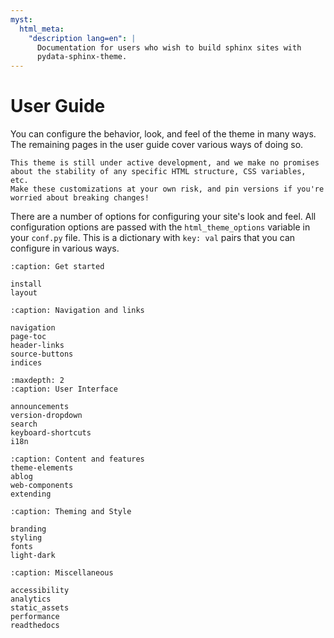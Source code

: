 ```yaml
---
myst:
  html_meta:
    "description lang=en": |
      Documentation for users who wish to build sphinx sites with
      pydata-sphinx-theme.
---
```


# User Guide

You can configure the behavior, look, and feel of the theme in many ways.
The remaining pages in the user guide cover various ways of doing so.

```{danger}
This theme is still under active development, and we make no promises
about the stability of any specific HTML structure, CSS variables, etc.
Make these customizations at your own risk, and pin versions if you're
worried about breaking changes!
```

There are a number of options for configuring your site's look and feel.
All configuration options are passed with the `html_theme_options` variable in your `conf.py` file.
This is a dictionary with `key: val` pairs that you can configure in various ways.

```{toctree}
:caption: Get started

install
layout
```

```{toctree}
:caption: Navigation and links

navigation
page-toc
header-links
source-buttons
indices
```

```{toctree}
:maxdepth: 2
:caption: User Interface

announcements
version-dropdown
search
keyboard-shortcuts
i18n
```

```{toctree}
:caption: Content and features
theme-elements
ablog
web-components
extending
```

```{toctree}
:caption: Theming and Style

branding
styling
fonts
light-dark
```

```{toctree}
:caption: Miscellaneous

accessibility
analytics
static_assets
performance
readthedocs
```

